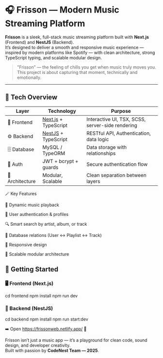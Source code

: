 # 🎧 Frisson — Modern Music Streaming Platform  

**Frisson** is a sleek, full-stack music streaming platform built with **Next.js** (Frontend) and **NestJS** (Backend).  
It’s designed to deliver a smooth and responsive music experience — inspired by modern platforms like Spotify — with clean architecture, strong TypeScript typing, and scalable modular design.  

> "Frisson" — the feeling of chills you get when music truly moves you.  
> This project is about capturing that moment, technically and emotionally.

---

## 🧠 Tech Overview

| Layer | Technology | Purpose |
|-------|-------------|----------|
| 🎨 Frontend | [Next.js](https://nextjs.org/) + TypeScript | Interactive UI, TSX, SCSS, server-side rendering |
| ⚙️ Backend | [NestJS](https://nestjs.com/) + TypeScript | RESTful API, Authentication, data logic |
| 🗄️ Database | MySQL / TypeORM | Data storage with relationships |
| 🔐 Auth | JWT + bcrypt + guards | Secure authentication flow |
| 🧩 Architecture | Modular, Scalable | Clean separation between layers |


🪄 Key Features

🎵 Dynamic music playback

👤 User authentication & profiles

🔍 Smart search by artist, album, or track

💾 Database relations (User ↔ Playlist ↔ Track)

📱 Responsive design

🧱 Scalable modular architecture


## 🚀 Getting Started

### 🖥️ Frontend (Next.js)
cd frontend
npm install
npm run dev

### 🔷 Backend (NestJS)
cd backend
npm install
npm run start:dev

➡️ Open https://frissonweb.netlify.app/ 🚀

Frisson isn’t just a music app — it’s a playground for clean code, sound design, and developer creativity.  
Built with passion by **CodeNest Team — 2025**.
